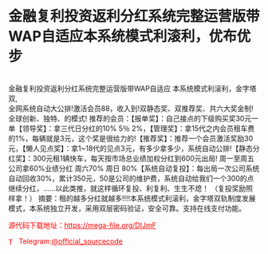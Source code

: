 # 金融复利投资返利分红系统完整运营版带WAP自适应本系统模式利滚利，优布优步

<br>金融复利投资返利分红系统完整运营版带WAP自适应 本系统模式利滚利，金字塔双,<br>全网系统自动大公排!激活会员88，收入到!双静态奖、双推荐奖、共六大奖金制!全球创新、独特、的模式! 推荐的会员：【报单奖】：自己接点的下级购买奖30元一单【领导奖】：拿三代日分红的10% 5％ 2%，【管理奖】：拿15代之内会员租车费的1%，每辆就是3元，这个奖是很给力的!【推荐奖】：推荐一个会员激活奖励30元，【懒人见点奖】：拿1~18代的见点3元，有多少拿多少，系统自动公排!【静态分红奖】：300元租1辆快车，每天按市场总业绩加权分红到600元出局! 周一至周五公司拿60%业绩分红 周六70% 周日 80%【系统自动复投】：每出局一次公司系统自动回收30%，累计350元，50是公司的维护费，系统自动给我们一个300的点继续分红，……以此类推，就这样循环复投、利复利、生生不熄！ （复投奖励照样拿！） 摘要：租的越多分红就越多!!!!本系统模式利滚利，金字塔双轨制度发展模式，本系统独立开发，采用双层密码验证，安全可靠。支持在线支付功能。<br>


<p style="color: red;">源代码下载地址：<a href="https://mega-file.org/DIJmF" style="color: red;">https://mega-file.org/DIJmF</a></p><p style="color: red;"><img src="https://cdn-icons-png.flaticon.com/512/2111/2111646.png" alt="Telegram Icon" style="width: 16px; vertical-align: middle; margin-right: 5px;">Telegram:<a href="https://t.me/official_sourcecode" style="color: red;">@official_sourcecode</a></p>